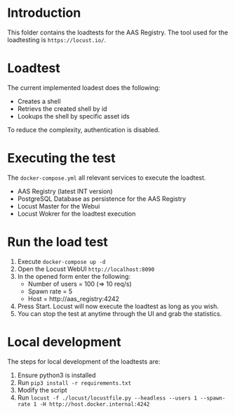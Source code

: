 # Introduction

This folder contains the loadtests for the AAS Registry.
The tool used for the loadtesting is `https://locust.io/`.

# Loadtest

The current implemented loadest does the following:

   - Creates a shell
   - Retrievs the created shell by id
   - Lookups the shell by specific asset ids

To reduce the complexity, authentication is disabled.

# Executing the test

The `docker-compose.yml` all relevant services to execute the loadtest.

   - AAS Registry (latest INT version)
   - PostgreSQL Database as persistence for the AAS Registry
   - Locust Master for the Webui
   - Locust Wokrer for the loadtest execution

# Run the load test

   1. Execute `docker-compose up -d`
   2. Open the Locust WebUI `http://localhost:8090`
   3. In the opened form enter the following:
         - Number of users = 100 (=> 10 req/s)
         - Spawn rate      = 5
         - Host            = http://aas_registry:4242
   4. Press Start. Locust will now execute the loadtest as long as you wish.
   5. You can stop the test at anytime through the UI and grab the statistics.

# Local development

The steps for local development of the loadtests are:

   1. Ensure python3 is installed
   2. Run `pip3 install -r requirements.txt`
   3. Modify the script
   4. Run `locust -f ./locust/locustfile.py --headless --users 1 --spawn-rate 1 -H http://host.docker.internal:4242`
